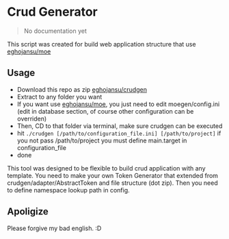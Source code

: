 # Crud Generator

> No documentation yet

This script was created for build web application structure that use [eghojansu/moe](http://github.com/eghojansu/moe "A Compact PHP Framework")

## Usage

- Download this repo as zip [eghojansu/crudgen](https://github.com/eghojansu/crudgen/archive/master.zip)
- Extract to any folder you want
- If you want use [eghojansu/moe](https://github.com/eghojansu/moe), you just need to edit moegen/config.ini
  (edit in database section, of course other configuration can be overriden)
- Then, CD to that folder via terminal, make sure crudgen can be executed
- hit
	`./crudgen [/path/to/configuration_file.ini] [/path/to/project]`
  if you not pass /path/to/project you must define main.target in configuration_file
- done

This tool was designed to be flexible to build crud application with any template.
You need to make your own Token Generator that extended from crudgen/adapter/AbstractToken and file structure (dot zip).
Then you need to define namespace lookup path in config.

## Apoligize
Please forgive my bad english. :D